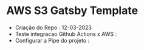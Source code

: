 # AWS S3 Gatsby Template

* Criação do Repo : 12-03-2023
* Teste integracao Github Actions x AWS : 
* Configurar a Pipe do projeto : 
